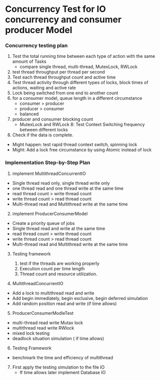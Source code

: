 # Concurrency Test for IO concurrency and consumer producer Model


### Concurrency testing plan

1. Test the total running time between each type of action with the same amount of Tasks
    - compare single thread, multi-thread, MutexLock, RWLock
2. test thread throughput per thread per second
3. Test each thread throughput count and active time
4. Test thread activity through different types of locks, block times of actions, waiting and active rate
5. Lock being switched from one end to another count
6. for a consumer model, queue length in a different circumstance
    - consumer > producer
    - producer > consumer
    - balanced
7. producer and consumer blocking count
    - MutexLock and RWLock
8: Test Context Switching frequency between different locks
9. Check if the data is complete.

- Might happen: test rapid thread context switch, spinning lock
- Might: Add a lock free circumstance by using Atomic instead of lock


### Implementation Step-by-Step Plan

1. implement MultithreadConcurrentIO
- Single thread read only, single thread write only
- one thread read and one thread write at the same time
- read thread count > write thread count
- write thread count > read thread count
- Multi-thread read and Multithread write at the same time 


2. implement ProducerConsumerModel
- Create a priority queue of jobs
- Single thread read and write at the same time
- read thread count > write thread count
- write thread count > read thread count
- Multi-thread read and Multithread write at the same time 


3. Testing framework
    1. test if the threads are working properly
    2. Execution count per time length
    3. Thread count and resource utilization.

4. MultithreadConcurrentIO

- Add a lock to multithread read and write 
- Add begin immediately, begin exclusive, begin deferred simulation
- Add random position read and write (if time allows)


5. ProducerConsumerModleTest

- multi-thread read write Mutax lock
- multithread read write RWlock
- mixed lock testing 
- deadlock situation simulation ( if time allows)

6. Testing Framework

- benchmark the time and efficiency of multithread

7. First apply the testing simulation to the file IO
	- If time allows later implement Database IO


